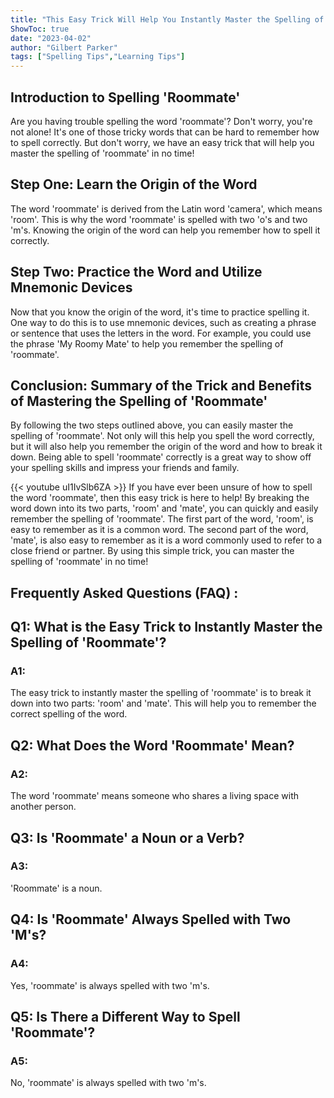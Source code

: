 ```yaml
---
title: "This Easy Trick Will Help You Instantly Master the Spelling of 'Roommate'!"
ShowToc: true 
date: "2023-04-02"
author: "Gilbert Parker" 
tags: ["Spelling Tips","Learning Tips"]
---
```

## Introduction to Spelling 'Roommate'

Are you having trouble spelling the word 'roommate'? Don't worry, you're not alone! It's one of those tricky words that can be hard to remember how to spell correctly. But don't worry, we have an easy trick that will help you master the spelling of 'roommate' in no time!

## Step One: Learn the Origin of the Word

The word 'roommate' is derived from the Latin word 'camera', which means 'room'. This is why the word 'roommate' is spelled with two 'o's and two 'm's. Knowing the origin of the word can help you remember how to spell it correctly.

## Step Two: Practice the Word and Utilize Mnemonic Devices

Now that you know the origin of the word, it's time to practice spelling it. One way to do this is to use mnemonic devices, such as creating a phrase or sentence that uses the letters in the word. For example, you could use the phrase 'My Roomy Mate' to help you remember the spelling of 'roommate'.

## Conclusion: Summary of the Trick and Benefits of Mastering the Spelling of 'Roommate'

By following the two steps outlined above, you can easily master the spelling of 'roommate'. Not only will this help you spell the word correctly, but it will also help you remember the origin of the word and how to break it down. Being able to spell 'roommate' correctly is a great way to show off your spelling skills and impress your friends and family.

{{< youtube uI1IvSlb6ZA >}} 
If you have ever been unsure of how to spell the word 'roommate', then this easy trick is here to help! By breaking the word down into its two parts, 'room' and 'mate', you can quickly and easily remember the spelling of 'roommate'. The first part of the word, 'room', is easy to remember as it is a common word. The second part of the word, 'mate', is also easy to remember as it is a word commonly used to refer to a close friend or partner. By using this simple trick, you can master the spelling of 'roommate' in no time!

## Frequently Asked Questions (FAQ) :
<h2>Q1: What is the Easy Trick to Instantly Master the Spelling of 'Roommate'?</h2>

<h3>A1:</h3>
The easy trick to instantly master the spelling of 'roommate' is to break it down into two parts: 'room' and 'mate'. This will help you to remember the correct spelling of the word. 

<h2>Q2: What Does the Word 'Roommate' Mean?</h2>

<h3>A2:</h3>
The word 'roommate' means someone who shares a living space with another person. 

<h2>Q3: Is 'Roommate' a Noun or a Verb?</h2>

<h3>A3:</h3>
'Roommate' is a noun. 

<h2>Q4: Is 'Roommate' Always Spelled with Two 'M's?</h2>

<h3>A4:</h3>
Yes, 'roommate' is always spelled with two 'm's. 

<h2>Q5: Is There a Different Way to Spell 'Roommate'?</h2>

<h3>A5:</h3>
No, 'roommate' is always spelled with two 'm's.





